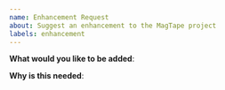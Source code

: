 ```yaml
---
name: Enhancement Request
about: Suggest an enhancement to the MagTape project
labels: enhancement
---
```


<!-- Please only use this template for submitting enhancement requests -->

**What would you like to be added**:

**Why is this needed**:
